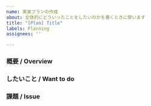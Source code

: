 ```yaml
---
name: 実装プランの作成
about: 全体的にどういったことをしたいのかを書くときに使います
title: "[Plan] Title"
labels: Planning
assignees: ''

---
```


### 概要 / Overview

### したいこと / Want to do

### 課題 / Issue

